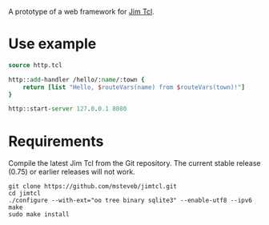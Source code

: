 A prototype of a web framework for [Jim Tcl](http://jim.tcl.tk/).

# Use example
```Tcl
source http.tcl

http::add-handler /hello/:name/:town {
    return [list "Hello, $routeVars(name) from $routeVars(town)!"]
}

http::start-server 127.0.0.1 8080
```

# Requirements
Compile the latest Jim Tcl from the Git repository. The current stable release (0.75) or earlier releases will not work.

```
git clone https://github.com/msteveb/jimtcl.git
cd jimtcl
./configure --with-ext="oo tree binary sqlite3" --enable-utf8 --ipv6
make
sudo make install
```
